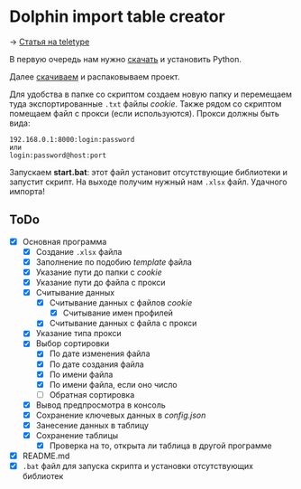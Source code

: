 # Dolphin import table creator
-> [Статья на teletype](https://teletype.in/@alenkimov/dolphin_import_table_creator)

В первую очередь нам нужно [скачать](https://www.python.org/downloads/) и установить Python.

Далее [скачиваем](https://github.com/AlenKimov/dolphin_import_table_creator/archive/refs/heads/main.zip) и распаковываем проект.

Для удобства в папке со скриптом создаем новую папку и перемещаем туда экспортированные `.txt` файлы *cookie*. Также рядом со скриптом помещаем файл с прокси (если используются). Прокси должны быть вида:
```
192.168.0.1:8000:login:password
или
login:password@host:port
```

Запускаем **start.bat**: этот файл установит отсутствующие библиотеки и запустит скрипт. На выходе получим нужный нам `.xlsx` файл. Удачного импорта!

## ToDo
- [x] Основная программа
	- [x] Создание `.xlsx` файла
	- [x] Заполнение по подобию *template* файла
	- [x] Указание пути до папки с *cookie*
	- [x] Указание пути до файла с прокси
	- [x] Считывание данных
		- [x] Считывание данных с файлов *cookie*
			- [x] Считывание имен профилей
		- [x] Считывание данных с файла с прокси
	- [x] Указание типа прокси
	- [x] Выбор сортировки
		- [x] По дате изменения файла
		- [x] По дате создания файла
		- [x] По имени файла
		- [x] По имени файла, если оно число
		- [ ] Обратная сортировка
	- [x] Вывод предпросмотра в консоль
	- [x] Сохранение ключевых данных в *config.json*
	- [x] Занесение данных в таблицу
	- [x] Сохранение таблицы
		- [x] Проверка на то, открыта ли таблица в другой программе
- [x] README.md
- [x] `.bat` файл для запуска скрипта и установки отсутствующих библиотек
